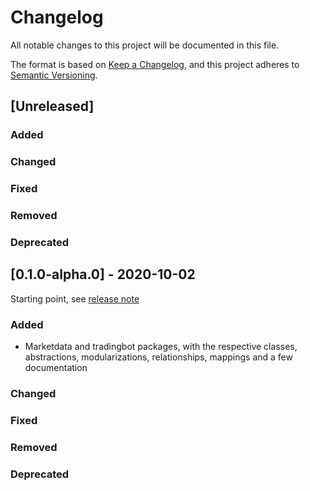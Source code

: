 # Changelog

All notable changes to this project will be documented in this file.

The format is based on [Keep a Changelog](https://keepachangelog.com/en/1.0.0/), and this project
adheres to [Semantic Versioning](https://semver.org/spec/v2.0.0.html).

## [Unreleased]

### Added

### Changed

### Fixed

### Removed

### Deprecated

## [0.1.0-alpha.0] - 2020-10-02

Starting point, see [release note](https://gitlab.com/marcusmello/anansi/-/releases/0.1.0-alpha.0)

### Added

- Marketdata and tradingbot packages, with the respective classes,
abstractions, modularizations, relationships, mappings and a few
documentation

### Changed

### Fixed

### Removed

### Deprecated
